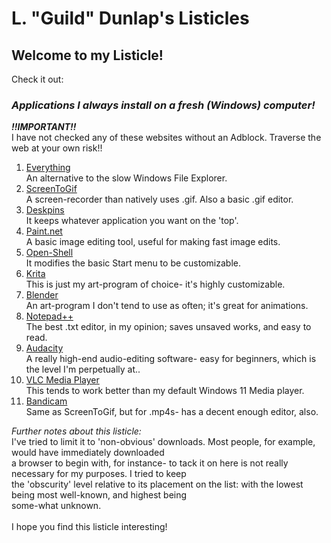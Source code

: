 # L. "Guild" Dunlap's Listicles
## Welcome to my Listicle!

Check it out:

### *Applications I always install on a fresh (Windows) computer!*
***!!IMPORTANT!!***\
I have not checked any of these websites without an Adblock. Traverse the web at your own risk!!

<ol>
<li><a href="https://www.voidtools.com/downloads/">Everything</a> </li>
  An alternative to the slow Windows File Explorer.
<li><a href="https://www.screentogif.com/">ScreenToGif</a> </li>
  A screen-recorder than natively uses .gif. Also a basic .gif editor.
<li><a href="https://deskpins.en.softonic.com/download?ex=RAMP-3507.0&rex=true">Deskpins</a> </li>
  It keeps whatever application you want on the 'top'.
<li><a href="https://www.getpaint.net/download.html">Paint.net</a> </li>
  A basic image editing tool, useful for making fast image edits.
<li><a href="https://github.com/Open-Shell/Open-Shell-Menu">Open-Shell</a> </li>
  It modifies the basic Start menu to be customizable.
<li><a href="https://krita.org/en/download/">Krita</a></li>
  This is just my art-program of choice- it's highly customizable.
<li><a href="https://www.blender.org/download/">Blender</a></li>
  An art-program I don't tend to use as often; it's great for animations.
<li><a href="https://notepad-plus-plus.org/downloads/">Notepad++</a></li>
  The best .txt editor, in my opinion; saves unsaved works, and easy to read.
<li><a href="https://www.audacityteam.org/download/">Audacity</a></li>
  A really high-end audio-editing software- easy for beginners, which is the level I'm perpetually at..
<li><a href="https://images.videolan.org/vlc/">VLC Media Player</a></li>
  This tends to work better than my default Windows 11 Media player.
<li><a href="https://www.bandicam.com/downloads/">Bandicam</a></li>
  Same as ScreenToGif, but for .mp4s- has a decent enough editor, also.
</ol>

*Further notes about this listicle:*\
I've tried to limit it to 'non-obvious' downloads. Most people, for example, would have immediately downloaded\
a browser to begin with, for instance- to tack it on here is not really necessary for my purposes. I tried to keep\
the 'obscurity' level relative to its placement on the list: with the lowest being most well-known, and highest being\
some-what unknown.\
\
I hope you find this listicle interesting!
